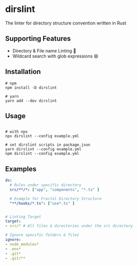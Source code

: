 # dirslint

The linter for directory structure convention written in Rust

## Supporting Features
- Directory & File name Linting 🚀
- Wildcard search with glob expressions 😄

## Installation

```shell
# npm
npm install -D dirslint

# yarn
yarn add --dev dirslint

```

## Usage 
```shell

# with npx
npx dirslint --config example.yml

# set dirslint scripts in package.json
yarn dirslint --config example.yml
npm dirslint --config example.yml
```

## Examples
```yml
ds:
  # Rules under specific directory
  src/**/*: ["app", "components", "*.ts" ]

  # Example for Fractal Directory Structure
  "**/hooks/*.ts": ["use*.ts" ]


# Linting Target
target:
- src/* # All files & directories under the src directory

# Ignore specific folders & files
ignore:
- node_modules*
- .env*
- .git*
- .git/**
```
